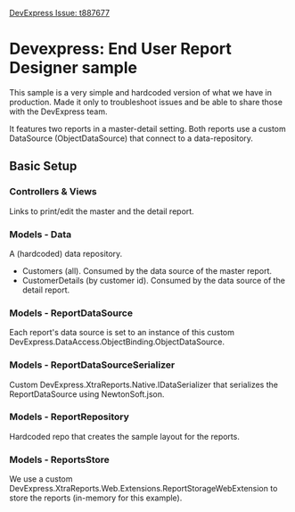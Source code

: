 [DevExpress Issue: t887677](https://supportcenter.devexpress.com/ticket/details/t887677/reporting-master-detail-detail-report-objectdatasource-fill-is-no-longer-called-for)

# Devexpress: End User Report Designer sample
This sample is a very simple and hardcoded version of what we have in production.
Made it only to troubleshoot issues and be able to share those with the DevExpress team.

It features two reports in a master-detail setting.
Both reports use a custom DataSource (ObjectDataSource) that connect to a data-repository.  

## Basic Setup
### Controllers & Views
Links to print/edit the master and the detail report.

### Models - Data
A (hardcoded) data repository. 
  -  Customers (all). Consumed by the data source of the master report.
  -  CustomerDetails (by customer id). Consumed by the data source of the detail report.

### Models - ReportDataSource
Each report's data source is set to an instance of this custom DevExpress.DataAccess.ObjectBinding.ObjectDataSource.

### Models - ReportDataSourceSerializer
Custom DevExpress.XtraReports.Native.IDataSerializer that serializes the ReportDataSource using NewtonSoft.json.

### Models - ReportRepository
Hardcoded repo that creates the sample layout for the reports.

### Models - ReportsStore
We use a custom DevExpress.XtraReports.Web.Extensions.ReportStorageWebExtension to store the reports (in-memory for this example).
